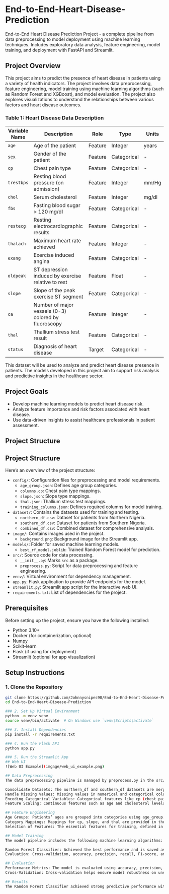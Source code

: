# End-to-End-Heart-Disease-Prediction
End-to-End Heart Disease Prediction Project - a complete pipeline from data preprocessing to model deployment using machine learning techniques. Includes exploratory data analysis, feature engineering, model training, and deployment with FastAPI and Streamlit.

## Project Overview

This project aims to predict the presence of heart disease in patients using a variety of health indicators. The project involves data preprocessing, feature engineering, model training using machine learning algorithms (such as Random Forest and XGBoost), and model evaluation. The project also explores visualizations to understand the relationships between various factors and heart disease outcomes.

### Table 1: Heart Disease Data Description

| Variable Name | Description                               | Role   | Type        | Units      |
|---------------|-------------------------------------------|--------|-------------|------------|
| `age`         | Age of the patient                        | Feature| Integer     | years      |
| `sex`         | Gender of the patient                     | Feature| Categorical | -          |
| `cp`          | Chest pain type                           | Feature| Categorical | -          |
| `trestbps`    | Resting blood pressure (on admission)     | Feature| Integer     | mm/Hg      |
| `chol`        | Serum cholesterol                         | Feature| Integer     | mg/dl      |
| `fbs`         | Fasting blood sugar > 120 mg/dl           | Feature| Categorical | -          |
| `restecg`     | Resting electrocardiographic results      | Feature| Categorical | -          |
| `thalach`     | Maximum heart rate achieved               | Feature| Integer     | -          |
| `exang`       | Exercise induced angina                   | Feature| Categorical | -          |
| `oldpeak`     | ST depression induced by exercise relative to rest | Feature | Float | -      |
| `slope`       | Slope of the peak exercise ST segment     | Feature| Categorical | -          |
| `ca`          | Number of major vessels (0-3) colored by fluoroscopy | Feature | Integer | - |
| `thal`        | Thallium stress test result               | Feature| Categorical | -          |
| `status`      | Diagnosis of heart disease                | Target | Categorical | -          |

This dataset will be used to analyze and predict heart disease presence in patients. The models developed in this project aim to support risk analysis and predictive insights in the healthcare sector.

## Project Goals
- Develop machine learning models to predict heart disease risk.
- Analyze feature importance and risk factors associated with heart disease.
- Use data-driven insights to assist healthcare professionals in patient assessment.
## Project Structure

## Project Structure

Here’s an overview of the project structure:

- `config/`: Configuration files for preprocessing and model requirements.
  - `age_group.json`: Defines age group categories.
  - `columns.cp`: Chest pain type mappings.
  - `slope.json`: Slope type mappings.
  - `thal.json`: Thallium stress test mappings.
  - `training_columns.json`: Defines required columns for model training.
- `dataset/`: Contains the datasets used for training and testing.
  - `northern_df.csv`: Dataset for patients from Northern Nigeria.
  - `southern_df.csv`: Dataset for patients from Southern Nigeria.
  - `combined_df.csv`: Combined dataset for comprehensive analysis.
- `image/`: Contains images used in the project.
  - `background.png`: Background image for the Streamlit app.
- `models/`: Folder for saved machine learning models.
  - `best_rf_model.joblib`: Trained Random Forest model for prediction.
- `src/`: Source code for data processing.
  - `__init__.py`: Marks `src` as a package.
  - `preprocess.py`: Script for data preprocessing and feature engineering.
- `venv/`: Virtual environment for dependency management.
- `app.py`: Flask application to provide API endpoints for the model.
- `streamlit.py`: Streamlit app script for the interactive web UI.
- `requirements.txt`: List of dependencies for the project.

## Prerequisites

Before setting up the project, ensure you have the following installed:
- Python 3.10+
- Docker (for containerization, optional)
- Numpy
- Scikit-learn
- Flask (if using for deployment)
- Streamlit (optional for app visualization)

## Setup Instructions

### 1. Clone the Repository

```bash
git clone https://github.com/Johnnysnipes90/End-to-End-Heart-Disease-Prediction.git
cd End-to-End-Heart-Disease-Prediction

### 2. Set Up Virtual Environment
python -m venv venv
source venv/bin/activate  # On Windows use `venv\Scripts\activate`

### 3. Install Dependencies
pip install -r requirements.txt

### 4. Run the Flask API
python app.py

### 5. Run the Streamlit App
## Web UI
![Web UI Example](imgage/web_ui_example.png)

## Data Preprocessing
The data preprocessing pipeline is managed by preprocess.py in the src/ folder. Here’s an outline of the preprocessing steps:

Consolidate Datasets: The northern_df and southern_df datasets are merged into combined_df for comprehensive analysis.
Handle Missing Values: Missing values in numerical and categorical columns are imputed based on statistical techniques.
Encoding Categorical Variables: Categorical features like cp (chest pain type), thal, and slope are mapped using the files in the config/ folder.
Feature Scaling: Continuous features such as age and cholesterol levels are standardized.

## Feature Engineering
Age Groups: Patients’ ages are grouped into categories using age_group.json.
Category Mappings: Mappings for cp, slope, and thal are provided in the config files to ensure consistency across datasets.
Selection of Features: The essential features for training, defined in training_columns.json, are selected for the final dataset.

## Model Training
The model pipeline includes the following machine learning algorithms:

Random Forest Classifier: Achieved the best performance and is saved as `best_rf_model.joblib`.
Evaluation: Cross-validation, accuracy, precision, recall, F1-score, and AUC-ROC metrics are used to evaluate model performance.

## Evaluation
Performance Metrics: The model is evaluated using accuracy, precision, recall, F1-score, and AUC-ROC.
Cross-Validation: Cross-validation helps ensure model robustness on unseen data.

## Results
The Random Forest Classifier achieved strong predictive performance with an accuracy of approximately 85%. The model demonstrates solid precision and recall values, making it a reliable choice for predicting heart disease presence in patients.

